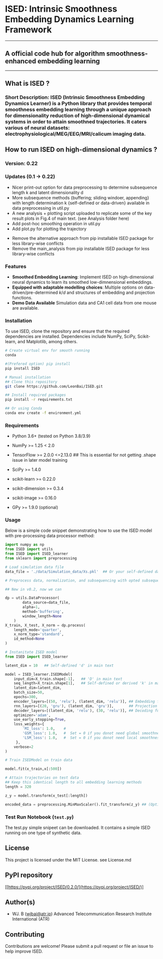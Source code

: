 # ISED: Intrinsic Smoothness Embedding Dynamics Learning Framework

------------------------------------------------------------------------------------
## A official code hub for algorithm smoothness-enhanced embedding learning 
------------------------------------------------------------------------------------

## What is ISED ?

### Short Description: ISED (Intrinsic Smoothness Embedding Dynamics Learner) is a Python library that provides temporal smoothness embedding learning through a unique approach for dimensionality reduction of high-dimensional dynamical systems in order to attain smoothned trajectories. It caters various of neural datasets: electrophysiological/MEG/EEG/MRI/calicum imaging data. 

## How to run ISED on high-dimensional dynamics ?

### Version: 0.22
### Updates (0.1 -> 0.22)
+ Nicer print-out option for data preprocessing to determine subsequence length k and latent dimensionality d
+ More subsequence methods {buffering; sliding windoer, appending} with length determination k {self-defined or data-driven} available in data preprocessing in util.py
+ A new analysis + plotting script uploaded to replicate some of the key result plots in Fig.4 of main text. (see Analysis folder here)
+ Add post-hoc smoothing operation in util.py
+ Add plot.py for plotting the trajectory 
- Remove the alternative approach from pip installable ISED package for less library-wise conflicts
- Remove the main_analysis from pip installable ISED package for less library-wise conflicts
  

### Features
- **Smoothed Embedding Learning**: Implement ISED on high-dimensional neural dynamics to learn its smoothed low-dimnensional embeddings.
- **Equipped with adaptable modelling choices**: Multiple options on data-driven/pre-determined $k$/$d$ and structures of embedding and projection functions.
- **Demo Data Available** Simulation data and CA1 cell data from one mouse are available.


### Installation

To use ISED, clone the repository and ensure that the required dependencies are installed. Dependencies include NumPy, SciPy, Scikit-learn, and Matplotlib, among others.

```sh
# Create virtual env for smooth running
conda 

#(Prefered option) pip install
pip install ISED

# Manual installation 
## Clone this repository
git clone https://github.com/LeonBai/ISED.git

## Install required packages
pip install -r requirements.txt

## Or using Conda
conda env create -f environment.yml
```

### Requirements
- Python 3.6+ (tested on Python 3.8/3.9)
- NumPy >= 1.25 < 2.0
- TensorFlow >= 2.0.0 <=2.13.0 ## This is essential for not getting .shape issue in later model training 
- SciPy >= 1.4.0
- scikit-learn >= 0.22.0
- scikit-dimension >= 0.3.4
- scikit-image >= 0.16.0

- GPy >= 1.9.0 (optional)



### Usage

Below is a simple code snippet demonstrating how to use the ISED model with pre-processing data processor method:

```python
import numpy as np
from ISED import utils
from ISED import ISED_learner
from sklearn import preprocessing

# Load simulation data file
data_file = './data/Simulation_data/Xs.pkl'  ## Or your self-defined data path, currently accepting both .pkl and .npy files. Format [timesteps, feature]

# Preprocess data, normalization, and subsequencing with opted subsequence methods (choose from sliding window, buffering and appending methods)

## New in v0.2, now we can

dp = utils.DataProcessor(
        data_source=data_file,
        alpha=1,
        method='buffering',
        window_length=None
    )
X_train, X_test, X_norm = dp.process(
    length_mode='quarter',
    x_norm_type='standard',
    id_method=None
)

# Instanitate ISED model
from ISED import ISED_learner

latent_dim = 10   ## Self-defined 'd' in main text

model = ISED_learner.ISEDModel(
    input_dim=X_train.shape[-1],   ## 'D' in main text
    seq_length=X_train.shape[1],   ## Self-defined or derived 'k' in main  text
    latent_dim=latent_dim,    
    batch_size=50,
    epochs=300,    
    encoder_layers=[(50, 'relu'), (latent_dim, 'relu')], ## Embedding function 'f_emb' in main text
    rnn_layers=[(20, 'gru'), (latent_dim, 'gru')],       ## Projection funtion  'f_pro' in main text
    decoder_layers=[(latent_dim, 'relu'), (30, 'relu')], ## Decoding function  'g' in main text
    optimizer='adam',
    use_early_stopping=True,
    loss_weights={
        'MI_loss': 1.0,    #
        'GSM_loss': 1.0,   #  Set = 0 if you donot need global smoothness loss
        'LSM_loss': 1.0,   #  Set = 0 if you donot need local smoothness loss 
     },
    verbose=2
) 

# Train ISEDModel on train data

model.fit(x_train,x[:500])

# Attain trajectories on test data
## Keep this identical length to all embedding learning methods
length = 320

z_y = model.transform(x_test[:length])

encoded_data = preprocessing.MinMaxScaler().fit_transform(z_y) ## (Optional) normalized the learned trajectories in [0,1] range. 

```

### Test Run Notebook (`test.py`)

The test.py simple snipeet can be downloaded. It contains a simple ISED running on one type of synthetic data. 


## License
This project is licensed under the MIT License.
see License.md

## PyPI repository
[[https://pypi.org/project/ISED/0.2.0/](https://pypi.org/project/ISED/)]

## Author(s)

- WJ. B (wjbai@atr.jp) Advanced Telecommunication Research Institute International (ATR)
  
## Contributing
Contributions are welcome! 
Please submit a pull request or file an issue to help improve ISED.


